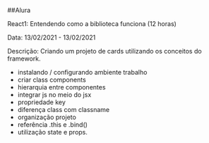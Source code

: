 ##Alura

React1: Entendendo como a biblioteca funciona (12 horas)<br />

Data: 13/02/2021 - 13/02/2021<br />

Descrição: Criando um projeto de cards utilizando os conceitos do framework.<br />

- instalando / configurando ambiente trabalho
- criar class components
- hierarquia entre componentes
- integrar js no meio do jsx
- propriedade key
- diferença class com classname
- organização projeto
- referência .this e .bind()
- utilização state e props.
##
